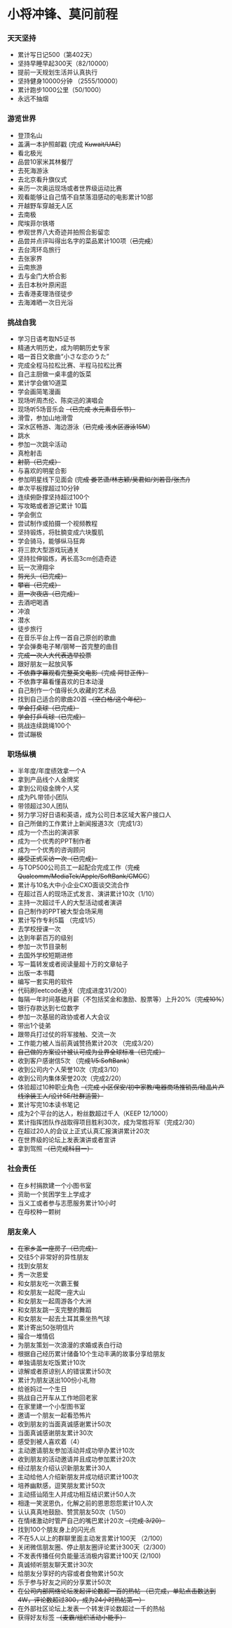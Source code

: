 # 小将冲锋、莫问前程
### 天天坚持
* 累计写日记500（第402天）
* 坚持早睡早起300天（82/10000）
* 提前一天规划生活并认真执行
* 坚持健身10000分钟 （2555/10000）
* 累计跑步1000公里（50/1000）
* 永远不抽烟
### 游览世界
* 登顶名山
* 盖满一本护照邮戳 (完成 ~~Kuwait/UAE~~)
* 看北极光
* 品尝10家米其林餐厅
* 去死海游泳
* 去北京看升旗仪式
* 亲历一次奥运现场或者世界级运动比赛
* 观看能够让自己情不自禁落泪感动的电影累计10部
* 开越野车穿越无人区
* 去南极
* 爬埃菲尔铁塔
* 参观世界八大奇迹并拍照合影留恋
* 品尝并点评叫得出名字的菜品累计100项（~~已完成~~）
* 去台湾环岛旅行
* 去张家界
* 云南旅游
* 去与金门大桥合影
* 去日本秋叶原闲逛
* 去香港麦理浩径徒步
* 去海滩晒一次日光浴
### 挑战自我
* 学习日语考取N5证书
* 精通大明历史，成为明朝历史专家
* 唱一首日文歌曲“小さな恋のうた”
* 完成全程马拉松比赛、半程马拉松比赛
* 自己主厨做一桌丰盛的饭菜
* 累计学会做10道菜
* 学会画简笔漫画
* 现场听周杰伦、陈奕迅的演唱会
* 现场听5场音乐会 ~~（已完成 水元素音乐节）~~
* 滑雪，参加山地滑雪
* 深水区畅游、海边游泳（~~已完成 浅水区游泳15M~~）
* 跳水
* 参加一次跳伞活动
* 真枪射击
* ~~射箭（已完成）~~
* 与喜欢的明星合影
* 参加明星线下见面会 (~~完成 娄艺潇/林志颖/吴君如/刘若音/张杰/)~~
* 单次平板撑超过10分钟
* 连续俯卧撑坚持超过100个
* 写攻略或者游记累计 10篇
* 学会倒立
* 尝试制作或拍摄一个视频教程
* 坚持锻炼，将肚腩变成六块腹肌
* 学会骑马，能够纵马狂奔
* 将三款大型游戏玩通关
* 坚持拉伸锻炼，再长高3cm创造奇迹
* 玩一次滑翔伞
* ~~剪光头（已完成）~~
* ~~攀岩（已完成）~~
* ~~逛一次夜店（已完成）~~
* 去酒吧喝酒
* 冲浪
* 潜水
* 徒步旅行
* 在音乐平台上传一首自己原创的歌曲
* 学会弹奏电子琴/钢琴一首完整的曲目
* ~~完成一次人大代表选举投票~~
* 跟好朋友一起放风筝
* ~~不依靠字幕观看完整英文电影（完成 阿甘正传）~~
* 不依靠字幕看懂喜欢的日本动漫
* 自己制作一个值得长久收藏的艺术品
* 找到自己适合的歌曲20首 ~~（空白格/这个年纪）~~
* ~~学会打桌球（已完成）~~
* ~~学会打乒乓球（已完成）~~
* 挑战连续跳绳100个
* 尝试蹦极

### 职场纵横
* 半年度/年度绩效拿一个A
* 拿到产品线个人金牌奖
* 拿到公司级金牌个人奖
* 成为PL带领小团队
* 带领超过30人团队
* 努力学习好日语和英语，成为公司日本区域大客户接口人
* 自己所做的工作累计上新闻报道3次（完成1/3）
* 成为一个杰出的演讲家
* 成为一个优秀的PPT制作者
* 成为一个优秀的咨询顾问
* ~~接受正式采访一次（已完成）~~
* 与TOP500公司员工一起配合完成工作（~~完成Qualcomm/MediaTek/Apple/SoftBank/CMCC~~）
* 累计与10名大中小企业CXO面谈交流合作
* 在超过百人的现场正式发言、演讲累计10次（1/10）
* 主持一次超过千人的大型活动或者演讲
* 自己制作的PPT被大型会场采用
* 累计写作专利5篇 （完成1/5）
* 去学校授课一次
* 达到年薪百万的级别
* 参加一次节目录制
* 去国外学校短期进修
* 写一篇转发或者阅读量超十万的文章帖子
* 出版一本书籍
* 编写一套实用的软件
* 代码刷leetcode通关（完成进度31/200）
* 每隔一年时间基础月薪（不包括奖金和激励、股票等）上升20%（~~完成10%~~）
* 银行存款达到七位数字
* 参加一次基层的政协或者人大会议
* 带出1个徒弟
* 跟带兵打过仗的将军接触、交流一次
* 工作能力被人当前真诚赞扬累计20次 （完成3/20）
* ~~自己做的方案设计被认可成为业界全球标准（已完成）~~
* 收到客户感谢信5次 （~~完成1/5:SoftBank~~）
* 收到公司内个人荣誉10次（完成3/10）
* 收到公司内集体荣誉20次（完成2/20）
* 体验超过10种职业角色 ~~（完成 小区保安/初中家教/电器商场推销员/硅晶片产线涂装工人/设计SE/社群运营）~~
* 累计写完10本读书笔记
* 成为2个平台的达人，粉丝数超过千人（KEEP 12/1000）
* 累计指挥团队作战取得项目胜利30次，成为常胜将军（完成2/30）
* 在超过20人的会议上正式认真汇报演讲累计20次
* 在世界级的论坛上发表演讲或者宣讲
* 拿到驾照 ~~（已完成科目一）~~
### 社会责任
* 在乡村捐款建一个小图书室
* 资助一个贫困学生上学成才
* 当义工或者参与志愿服务累计10小时
* 在母校种一颗树
### 朋友亲人
* ~~在家乡盖一座房子（已完成）~~
* 交往5个非常好的异性朋友
* 找到女朋友
* 秀一次恩爱
* 和女朋友吃一次霸王餐
* 和女朋友一起爬一座大山
* 和女朋友一起周游各个大洲
* 和女朋友跳一支完整的舞蹈
* 和女朋友一起去土耳其乘坐热气球
* 累计寄出50张明信片
* 撮合一堆情侣
* 为朋友策划一次浪漫的求婚或表白行动
* 根据自己经历累计储备10个生动丰满的故事分享给朋友
* 单独请朋友吃饭累计10次
* 谅解或者原谅别人的错误累计50次
* 累计为朋友送出100份小礼物
* 给爸妈过一个生日
* 挑战自己开车从工作地回老家
* 在家里建一个小型图书室
* 邀请一个朋友一起看恐怖片
* 收到朋友的当面真诚感谢累计50次
* 当面真诚感谢朋友累计30次
* 感受到被人喜欢着（4）
* 主动邀请朋友参加活动并成功举办累计10次
* 收到朋友的活动邀请并且成功参加累计20次
* 经过朋友介绍认识新朋友累计30人
* 主动给他人介绍新朋友并成功结识累计100次
* 培养幽默感，逗笑朋友累计50次
* 主动搭讪陌生人并成功相互结识累计50人次
* 相逢一笑泯恩仇，化解之前的恩恩怨怨累计10人次
* 认认真真地鼓励、赞赏朋友50次（1/50）
* 在情绪激动时管严自己的嘴巴累计20次 ~~（完成 3/20）~~
* 找到100个朋友身上的闪光点
* 不在5人以上的群聊里面主动发言累计100天 （2/100）
* 关闭微信朋友圈、停止朋友圈评论累计300天（2/300）
* 不发表传播任何负能量活消极内容累计100天 (2/100)
* 真诚倾听朋友聊天累计30次
* 给朋友分享好的内容或者食物累计50次
* 乐于参与好友之间的分享累计50次
* ~~在公司内部网络论坛发起评论数超一百的热帖 （已完成，单贴点击数达到4W，评论数超过300，成为24小时热帖第一）~~
* 在外部社区论坛上发表一个转发评论数超过一千的热帖
* 获得好友标签 ~~（麦霸/组织活动小能手）~~
